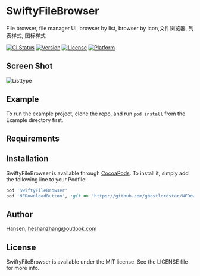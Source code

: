 # SwiftyFileBrowser
File browser, file manager UI, browser by list, browser by icon,文件浏览器, 列表样式, 图标样式

[![CI Status](https://img.shields.io/travis/Hansen/SwiftyFileBrowser.svg?style=flat)](https://travis-ci.org/Hansen/SwiftyFileBrowser)
[![Version](https://img.shields.io/cocoapods/v/SwiftyFileBrowser.svg?style=flat)](https://cocoapods.org/pods/SwiftyFileBrowser)
[![License](https://img.shields.io/cocoapods/l/SwiftyFileBrowser.svg?style=flat)](https://cocoapods.org/pods/SwiftyFileBrowser)
[![Platform](https://img.shields.io/cocoapods/p/SwiftyFileBrowser.svg?style=flat)](https://cocoapods.org/pods/SwiftyFileBrowser)

## Screen Shot
![Listtype](https://raw.githubusercontent.com/ghostlordstar/SwiftyFileBrowser/main/ScreenShot/st_list.png)
## Example

To run the example project, clone the repo, and run `pod install` from the Example directory first.

## Requirements

## Installation

SwiftyFileBrowser is available through [CocoaPods](https://cocoapods.org). To install
it, simply add the following line to your Podfile:

```ruby
pod 'SwiftyFileBrowser'
pod 'NFDownloadButton', :git => 'https://github.com/ghostlordstar/NFDownloadButton.git',  :branch => 'master'
```

## Author

Hansen, heshanzhang@outlook.com

## License

SwiftyFileBrowser is available under the MIT license. See the LICENSE file for more info.
